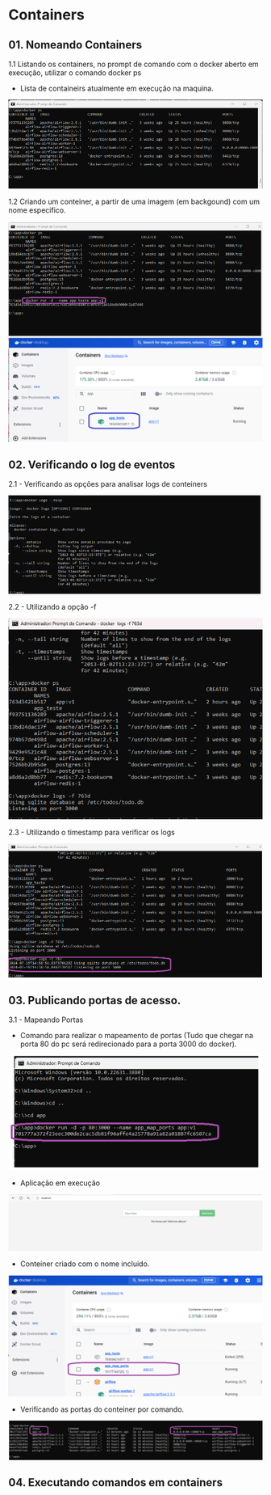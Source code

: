 # Containers

## 01. Nomeando Containers

1.1 Listando os containers, no prompt de comando com o docker aberto em execução, utilizar o comando docker ps

- Lista de containeirs atualmente em execução na maquina.

<img src="https://github.com/JosiTubaroski/Docker_Containers/blob/main/img/01_Lista_Containers.png">

1.2 Criando um conteiner, a partir de uma imagem (em backgound) com um nome especifico.

<img src="https://github.com/JosiTubaroski/Docker_Containers/blob/main/img/02_Nomeando_Conteiners.png">

<img src="https://github.com/JosiTubaroski/Docker_Containers/blob/main/img/03_Container_Criado.png">

## 02. Verificando o log de eventos

2.1 - Verificando as opções para analisar logs de conteiners

<img src="https://github.com/JosiTubaroski/Docker_Containers/blob/main/img/04_Logs_Containers.png">

2.2 - Utilizando a opção -f

<img src="https://github.com/JosiTubaroski/Docker_Containers/blob/main/img/05_docker_logs_F.png">

2.3 - Utilizando o timestamp para verificar os logs

<img src="https://github.com/JosiTubaroski/Docker_Containers/blob/main/img/06_docker_logs_t.png">

## 03. Publicando portas de acesso.

3.1 - Mapeando Portas

- Comando para realizar o mapeamento de portas (Tudo que chegar na porta 80 do pc será redirecionado para a porta 3000 do docker).

<img src="https://github.com/JosiTubaroski/Docker_Containers/blob/main/img/07_Mapeando_Portas.png">

- Aplicação em execução

<img src="https://github.com/JosiTubaroski/Docker_Containers/blob/main/img/08_Acessando_Aplicacao.png">

- Conteiner criado com o nome incluido.

<img src="https://github.com/JosiTubaroski/Docker_Containers/blob/main/img/09_App_Map_Ports.png">

- Verificando as portas do conteiner por comando.

<img src="https://github.com/JosiTubaroski/Docker_Containers/blob/main/img/10_Docker_ps_MapPorts.png">

## 04. Executando comandos em containers










